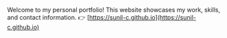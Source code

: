 Welcome to my personal portfolio! This website showcases my work, skills, and contact information.
👉 [https://sunil-c.github.io](https://sunil-c.github.io)
